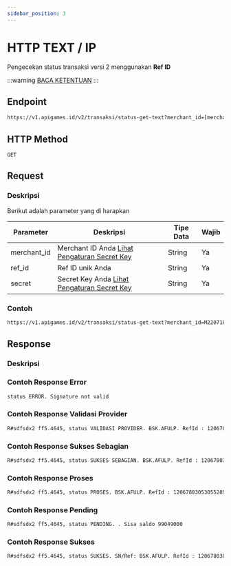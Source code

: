 ```yaml
---
sidebar_position: 3
---
```


# HTTP TEXT / IP

Pengecekan status transaksi versi 2 menggunakan **Ref ID**

:::warning
[BACA KETENTUAN](/docs/v2/pendahuluan)
:::

## Endpoint

```bash
https://v1.apigames.id/v2/transaksi/status-get-text?merchant_id=[merchant_id]&ref_id=[ref_id]&secret=[secret]
```


## HTTP Method

```
GET
```

## Request

### Deskripsi

Berikut adalah parameter yang di harapkan

| Parameter   | Deskripsi                                                                                        | Tipe Data | Wajib |
| ----------- | ------------------------------------------------------------------------------------------------ | --------- | ----- |
| merchant_id | Merchant ID Anda [Lihat Pengaturan Secret Key](https://member.apigames.id/pengaturan/secret-key) | String    | Ya    |
| ref_id      | Ref ID unik Anda                                                                                 | String    | Ya    |
| secret   | Secret Key Anda [Lihat Pengaturan Secret Key](https://member.apigames.id/pengaturan/secret-key)      | String    | Ya    |




### Contoh

```bash
https://v1.apigames.id/v2/transaksi/status-get-text?merchant_id=M220718CYCO7033KFF&ref_id=sdfsdx2&secret=30d19bbcd6c9784c020b135c818e8291c00e1a3d12e143c7bb924492c1e57cfb
```

## Response

### Deskripsi

### Contoh Response Error

```bash
status ERROR. Signature not valid
```

### Contoh Response Validasi Provider

```bash
R#sdfsdx2 ff5.4645, status VALIDASI PROVIDER. BSK.AFULP. RefId : 12067803053055289057. Sisa saldo 99049000
```


### Contoh Response Sukses Sebagian

```bash
R#sdfsdx2 ff5.4645, status SUKSES SEBAGIAN. BSK.AFULP. RefId : 12067803053055289057. Sisa saldo 99049000
```


### Contoh Response Proses

```bash
R#sdfsdx2 ff5.4645, status PROSES. BSK.AFULP. RefId : 12067803053055289057. Sisa saldo 99049000
```

### Contoh Response Pending

```bash
R#sdfsdx2 ff5.4645, status PENDING. . Sisa saldo 99049000
```

### Contoh Response Sukses

```bash
R#sdfsdx2 ff5.4645, status SUKSES. SN/Ref: BSK.AFULP. RefId : 12067803053055289057. Sisa saldo 99049000
```




